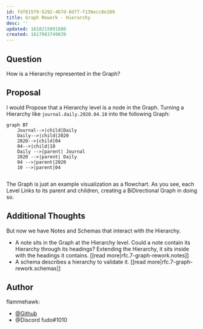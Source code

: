 ```yaml
---
id: fdf615f9-5292-467d-8d77-f136ecc8e109
title: Graph Rework - Hierarchy
desc: ''
updated: 1618215091880
created: 1617983749839
---
```

## Question

How is a Hierarchy represented in the Graph?

## Proposal

I would Propose that a Hierarchy level is a node in the Graph.
Turning a Hierarchy like `journal.daily.2020.04.10` into the following Graph:

```mermaid
graph BT
    Journal-->|child|Daily
    Daily-->|child|2020
    2020-->|child|04
    04-->|child|10
    Daily -->|parent| Journal
    2020 -->|parent| Daily
    04 -->|parent|2020
    10 -->|parent|04
    
```

The Graph is just an example visualization as a flowchart. As you see, each Level Links to its parent and children, creating a BiDirectional Graph in doing so.

## Additional Thoughts

But now we have Notes and Schemas that interact with the Hierarchy.

- A note sits in the Graph at the Hierarchy level.
  Could a note contain its Hierarchy through its headings?
  Extending the Hierarchy, it sits inside with the headings it contains.
  [[read more|rfc.7-graph-rework.notes]]
- A schema describes a hierarchy to validate it.
  [[read more|rfc.7-graph-rework.schemas]]

## Author

flammehawk:

- [@Github](https://github.com/flammehawk)
- @Discord fudo#1010
